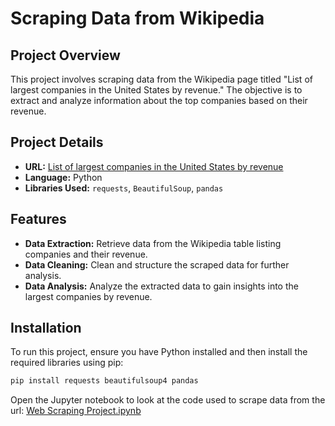 # Scraping Data from Wikipedia

## Project Overview

This project involves scraping data from the Wikipedia page titled "List of largest companies in the United States by revenue." The objective is to extract and analyze information about the top companies based on their revenue.

## Project Details

- **URL:** [List of largest companies in the United States by revenue](https://en.wikipedia.org/wiki/List_of_largest_companies_in_the_United_States_by_revenue)
- **Language:** Python
- **Libraries Used:** `requests`, `BeautifulSoup`, `pandas`

## Features

- **Data Extraction:** Retrieve data from the Wikipedia table listing companies and their revenue.
- **Data Cleaning:** Clean and structure the scraped data for further analysis.
- **Data Analysis:** Analyze the extracted data to gain insights into the largest companies by revenue.

## Installation

To run this project, ensure you have Python installed and then install the required libraries using pip:

```bash
pip install requests beautifulsoup4 pandas
```

Open the Jupyter notebook to look at the code used to scrape data from the url:
[Web Scraping Project.ipynb](https://github.com/Rushaln7/Web-Scrapping-Data-from-Wikipedia/blob/main/Web%20Scraping%20Project.ipynb)
